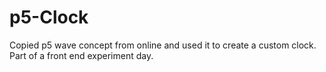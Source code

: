 # p5-Clock
Copied p5 wave concept from online and used it to create a custom clock. Part of a front end experiment day.
